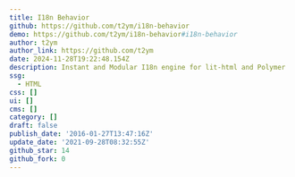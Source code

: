 ```yaml
---
title: I18n Behavior
github: https://github.com/t2ym/i18n-behavior
demo: https://github.com/t2ym/i18n-behavior#i18n-behavior
author: t2ym
author_link: https://github.com/t2ym
date: 2024-11-28T19:22:48.154Z
description: Instant and Modular I18n engine for lit-html and Polymer
ssg:
  - HTML
css: []
ui: []
cms: []
category: []
draft: false
publish_date: '2016-01-27T13:47:16Z'
update_date: '2021-09-28T08:32:55Z'
github_star: 14
github_fork: 0
---
```

